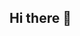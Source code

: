 ## Hi there 👋

<!--
**fukionline/fukionline** is a ✨ _special_ ✨ repository because its `README.md` (this file) appears on your GitHub profile.

Here are some ideas to get you started:

- 🔭 I’m currently working on useless PHP projects
- 🌱 I’m currently learning C++
- 👯 I’m looking to collaborate on websites I find cool
- 🤔 I’m looking for help with Nothing
- 💬 Ask me about the old internet
- 📫 How to reach me: No
- 😄 Pronouns: he/she
- ⚡ Fun fact: TBA
-->
